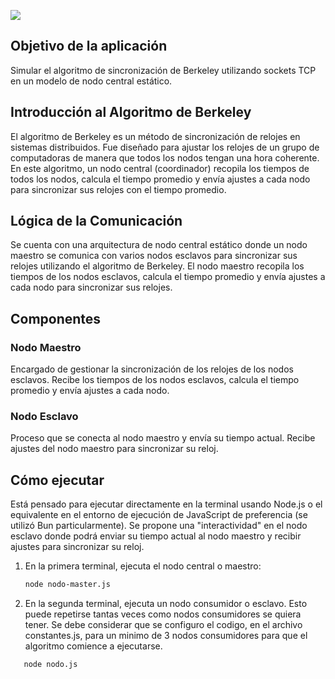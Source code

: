 ![](https://res.cloudinary.com/dkjkgri6x/image/upload/v1726946006/Screenshot_2024-09-21_at_4.13.11_PM_lff1e6.png)

## Objetivo de la aplicación
Simular el algoritmo de sincronización de Berkeley utilizando sockets TCP en un modelo de nodo central estático.

## Introducción al Algoritmo de Berkeley
El algoritmo de Berkeley es un método de sincronización de relojes en sistemas distribuidos. Fue diseñado para ajustar los relojes de un grupo de computadoras de manera que todos los nodos tengan una hora coherente. En este algoritmo, un nodo central (coordinador) recopila los tiempos de todos los nodos, calcula el tiempo promedio y envía ajustes a cada nodo para sincronizar sus relojes con el tiempo promedio.

## Lógica de la Comunicación
Se cuenta con una arquitectura de nodo central estático donde un nodo maestro se comunica con varios nodos esclavos para sincronizar sus relojes utilizando el algoritmo de Berkeley. El nodo maestro recopila los tiempos de los nodos esclavos, calcula el tiempo promedio y envía ajustes a cada nodo para sincronizar sus relojes.

## Componentes

### Nodo Maestro
Encargado de gestionar la sincronización de los relojes de los nodos esclavos. Recibe los tiempos de los nodos esclavos, calcula el tiempo promedio y envía ajustes a cada nodo.

### Nodo Esclavo
Proceso que se conecta al nodo maestro y envía su tiempo actual. Recibe ajustes del nodo maestro para sincronizar su reloj.

## Cómo ejecutar
Está pensado para ejecutar directamente en la terminal usando Node.js o el equivalente en el entorno de ejecución de JavaScript de preferencia (se utilizó Bun particularmente). Se propone una "interactividad" en el nodo esclavo donde podrá enviar su tiempo actual al nodo maestro y recibir ajustes para sincronizar su reloj.

1. En la primera terminal, ejecuta el nodo central o maestro:
   ```bash
   node nodo-master.js
   ```

2. En la segunda terminal, ejecuta un nodo consumidor o esclavo. Esto puede repetirse tantas veces como nodos consumidores se quiera tener. Se debe considerar que se configuro el codigo, en el archivo constantes.js, para un minimo de 3 nodos consumidores para que el algoritmo comience a ejecutarse.
```bash
   node nodo.js
```
